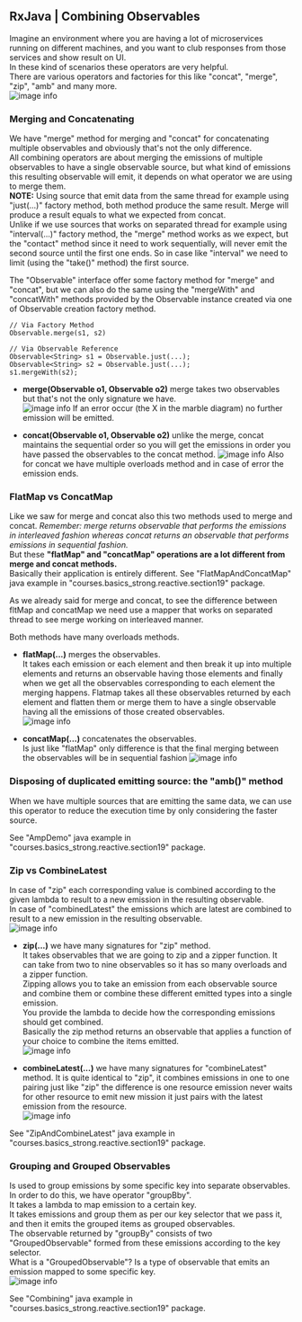 ## RxJava | Combining Observables
Imagine an environment where you are having a lot of microservices running on different machines, and you want to club responses from those services and show result on UI.  
In these kind of scenarios these operators are very helpful.  
There are various operators and factories for this like "concat", "merge", "zip", "amb" and many more.  
![image info](./imgs/Schermata_20240906_121701.png "Combining Observables")

### Merging and Concatenating
We have "merge" method for merging and "concat" for concatenating multiple observables and obviously that's not the only difference.  
All combining operators are about merging the emissions of multiple observables to have a single observable source, but what kind of emissions this resulting observable will emit, it depends on what operator we are using to merge them.  
**NOTE:** Using source that emit data from the same thread for example using "just(...)" factory method, both method produce the same result. Merge will produce a result equals to what we expected from concat.  
Unlike if we use sources that works on separated thread for example using "interval(...)" factory method, the "merge" method works as we expect, but the "contact" method since it need to work sequentially, will never emit the second source until the first one ends. So in case like "interval" we need to limit (using the "take()" method) the first source.

The "Observable" interface offer some factory method for "merge" and "concat", but we can also do the same using the "mergeWith" and "concatWith" methods provided by the Observable instance created via one of Observable creation factory method.

    // Via Factory Method
    Observable.merge(s1, s2)

    // Via Observable Reference
    Observable<String> s1 = Observable.just(...);
    Observable<String> s2 = Observable.just(...);
    s1.mergeWith(s2);

- **merge(Observable o1, Observable o2)** merge takes two observables but that's not the only signature we have.  
  ![image info](./imgs/Schermata_20240906_122808.png "Merge")
  If an error occur (the X in the marble diagram) no further emission will be emitted.

- **concat(Observable o1, Observable o2)** unlike the merge, concat maintains the sequential order so you will get the emissions in order you have passed the observables to the concat method.
  ![image info](./imgs/Schermata_20240906_123216.png "Concat")
  Also for concat we have multiple overloads method and in case of error the emission ends.

### FlatMap vs ConcatMap
Like we saw for merge and concat also this two methods used to merge and concat.
*Remember: merge returns observable that performs the emissions in interleaved fashion whereas concat returns an observable that performs emissions in sequential fashion.*  
But these **"flatMap" and "concatMap" operations are a lot different from merge and concat methods.**  
Basically their application is entirely different.
See "FlatMapAndConcatMap" java example in "courses.basics_strong.reactive.section19" package. 

As we already said for merge and concat, to see the difference between fltMap and concatMap we need use a mapper that works on separated thread to see merge working on interleaved manner.

Both methods have many overloads methods.

- **flatMap(...)** merges the observables.  
  It takes each emission or each element and then break it up into multiple elements and returns an observable having those elements and finally when we get all the observables corresponding to each element the merging happens.
  Flatmap takes all these observables returned by each element and flatten them or merge them to have a single observable having all the emissions of those created observables.  
  ![image info](./imgs/Schermata_20240906_152048.png "FlatMap")

- **concatMap(...)** concatenates the observables.  
  Is just like "flatMap" only difference is that the final merging between the observables will be in sequential fashion
  ![image info](./imgs/Schermata_20240906_152329.png "ConcatMap")

### Disposing of duplicated emitting source: the "amb()" method
When we have multiple sources that are emitting the same data, we can use this operator to reduce the execution time by only considering the faster source.  

See "AmpDemo" java example in "courses.basics_strong.reactive.section19" package.

### Zip vs CombineLatest
In case of "zip" each corresponding value is combined according to the given lambda to result to a new emission in the resulting observable.  
In case of "combinedLatest" the emissions which are latest are combined to result to a new emission in the resulting observable.  
![image info](./imgs/Schermata_20240909_101902.png "Zip vs CombineLatest")

- **zip(...)** we have many signatures for "zip" method.  
  It takes observables that we are going to zip and a zipper function. It can take from two to nine observables so it has so many overloads and a zipper function.  
  Zipping allows you to take an emission from each observable source and combine them or combine these different emitted types into a single emission.  
  You provide the lambda to decide how the corresponding emissions should get combined.  
  Basically the zip method returns an observable that applies a function of your choice to combine the items emitted.  
  ![image info](./imgs/Schermata_20240909_100220.png "Zip")

- **combineLatest(...)**  we have many signatures for "combineLatest" method.
  It is quite identical to "zip", it combines emissions in one to one pairing just like "zip" the difference is one resource emission never waits for other resource to emit new mission it just pairs with the latest emission from the resource.  
  ![image info](./imgs/Schermata_20240909_100743.png "CombineLatest")

See "ZipAndCombineLatest" java example in "courses.basics_strong.reactive.section19" package.

### Grouping and Grouped Observables
Is used to group emissions by some specific key into separate observables. In order to do this, we have operator "groupBby".  
It takes a lambda to map emission to a certain key.  
It takes emissions  and group them as per our key selector that we pass it, and then it emits the grouped items as grouped observables.  
The observable returned by "groupBy" consists of two "GroupedObservable" formed from these emissions according to the key selector.  
What is a "GroupedObservable"? Is a type of observable that emits an emission mapped to some specific key.  
![image info](./imgs/Schermata_20240909_162325.png "CombineLatest")

See "Combining" java example in "courses.basics_strong.reactive.section19" package.